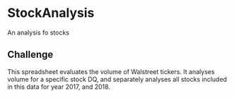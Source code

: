 # StockAnalysis
An analysis fo stocks
## Challenge

This spreadsheet evaluates the volume of Walstreet tickers.  It analyses volume for a specific stock DQ, and separately analyses all stocks included in this data for year 2017, and 2018. 
